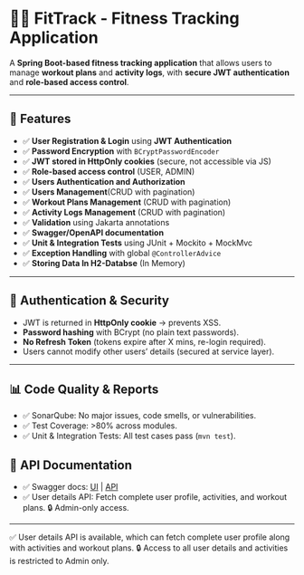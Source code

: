 # 🏋️‍♂️ FitTrack - Fitness Tracking Application

A **Spring Boot-based fitness tracking application** that allows users to manage **workout plans** and **activity logs**, with **secure JWT authentication** and **role-based access control**.

---

## 🚀 Features

- ✅ **User Registration & Login** using **JWT Authentication**
- ✅ **Password Encryption** with `BCryptPasswordEncoder`
- ✅ **JWT stored in HttpOnly cookies** (secure, not accessible via JS)
- ✅ **Role-based access control** (USER, ADMIN)
- ✅ **Users Authentication and Authorization**
- ✅ **Users Management**(CRUD with pagination)
- ✅ **Workout Plans Management** (CRUD with pagination)
- ✅ **Activity Logs Management** (CRUD with pagination)
- ✅ **Validation** using Jakarta annotations
- ✅ **Swagger/OpenAPI documentation**
- ✅ **Unit & Integration Tests** using JUnit + Mockito + MockMvc
- ✅ **Exception Handling** with global `@ControllerAdvice`
- ✅ **Storing Data In H2-Databse** (In Memory)

---

## 🔐 Authentication & Security

- JWT is returned in **HttpOnly cookie** → prevents XSS.
- **Password hashing** with BCrypt (no plain text passwords).
- **No Refresh Token** (tokens expire after X mins, re-login required).
- Users cannot modify other users’ details (secured at service layer).
----

## 📊 Code Quality & Reports

- ✅ SonarQube: No major issues, code smells, or vulnerabilities.
- ✅ Test Coverage: >80% across modules.
- ✅ Unit & Integration Tests: All test cases pass (`mvn test`).

## 📖 API Documentation

- ✅ Swagger docs: [UI](http://localhost:8080/swagger-ui/index.html) | [API](http://localhost:8080/v3/api-docs)
- ✅ User details API: Fetch complete user profile, activities, and workout plans. 🔒 Admin-only access.
  
----

✅ User details API is available, which can fetch complete user profile along with activities and workout plans.
🔒 Access to all user details and activities is restricted to Admin only.

